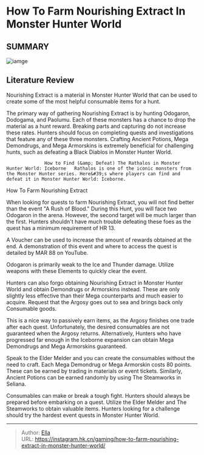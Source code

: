 # How To Farm Nourishing Extract In Monster Hunter World


## SUMMARY 

![iamge](https://static1.srcdn.com/wordpress/wp-content/uploads/2024/01/how-to-farm-nourishing-extract-in-monster-hunter-world.jpg)

## Literature Review

Nourishing Extract is a material in Monster Hunter World that can be used to create some of the most helpful consumable items for a hunt.





The primary way of gathering Nourishing Extract is by hunting Odogaron, Dodogama, and Paolumu. Each of these monsters has a chance to drop the material as a hunt reward. Breaking parts and capturing do not increase these rates. Hunters should focus on completing quests and investigations that feature any of these three monsters. Crafting Ancient Potions, Mega Demondrugs, and Mega Armorskins is extremely beneficial for challenging hunts, such as defeating a Black Diablos in Monster Hunter World.




                  How to Find (&amp; Defeat) The Rathalos in Monster Hunter World: Iceborne   Rathalos is one of the iconic monsters from the Monster Hunter series. Here&#39;s where players can find and defeat it in Monster Hunter World: Iceborne.   


 How To Farm Nourishing Extract 
          

When looking for quests to farm Nourishing Extract, you will not find better than the event &#34;A Rush of Blood.&#34; During this Hunt, you will face two Odogaron in the arena. However, the second target will be much larger than the first. Hunters shouldn&#39;t have much trouble defeating these foes as the quest has a minimum requirement of HR 13.

A Voucher can be used to increase the amount of rewards obtained at the end. A demonstration of this event and where to access the quest is detailed by MAR 88 on YouTube.





 



Odogaron is primarily weak to the Ice and Thunder damage. Utilize weapons with these Elements to quickly clear the event.




Hunters can also forgo obtaining Nourishing Extract in Monster Hunter World and obtain Demondrugs or Armorskins instead. These are only slightly less effective than their Mega counterparts and much easier to acquire. Request that the Argosy goes out to sea and brings back only Consumable goods.

This is a nice way to passively earn items, as the Argosy finishes one trade after each quest. Unfortunately, the desired consumables are not guaranteed when the Argosy returns. Alternatively, Hunters who have progressed far enough in the Iceborne expansion can obtain Mega Demondrugs and Mega Armorskins guaranteed.




Speak to the Elder Melder and you can create the consumables without the need to craft. Each Mega Demondrug or Mega Armorskin costs 80 points. These can be earned by trading in materials or event tickets. Similarly, Ancient Potions can be earned randomly by using The Steamworks in Seliana.

Consumables can make or break a tough fight. Hunters should always be prepared before embarking on a quest. Utilize the Elder Melder and The Steamworks to obtain valuable items. Hunters looking for a challenge should try the hardest event quests in Monster Hunter World.



---

> Author: [Ella](https://instagram.hk.cn/)  
> URL: https://instagram.hk.cn/gaming/how-to-farm-nourishing-extract-in-monster-hunter-world/  

